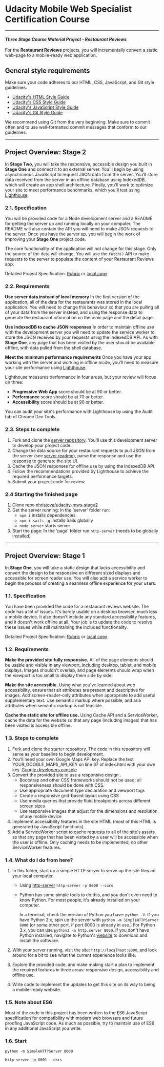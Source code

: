 # Udacity Mobile Web Specialist Certification Course
---
#### _Three Stage Course Material Project - Restaurant Reviews_

For the  **Restaurant Reviews**  projects, you will incrementally convert a static web-page to a mobile-ready web application.

## General style requirements

Make sure your code adheres to our HTML, CSS, JavaScript, and Git style guidelines.

- [Udacity's HTML Style Guide](http://udacity.github.io/frontend-nanodegree-styleguide/index.html)
- [Udacity's CSS Style Guide](http://udacity.github.io/frontend-nanodegree-styleguide/css.html)
- [Udacity's JavaScript Style Guide](http://udacity.github.io/frontend-nanodegree-styleguide/javascript.html)
- [Udacity's Git Style Guide](https://udacity.github.io/git-styleguide/)

We recommend using Git from the very beginning. Make sure to commit often and to use well-formatted commit messages that conform to our guidelines.

---

## Project Overview: Stage 2
In  **Stage Two**, you will take the responsive, accessible design you built in  **Stage One**  and connect it to an external server. You'll begin by using asynchronous JavaScript to request JSON data from the server. You'll store data received from the server in an offline database using IndexedDB, which will create an app shell architecture. Finally, you'll work to optimize your site to meet performance benchmarks, which you'll test using  [Lighthouse](https://developers.google.com/web/tools/lighthouse/).

### 2.1. Specification

You will be provided code for a Node development server and a README for getting the server up and running locally on your computer. The README will also contain the API you will need to make JSON requests to the server. Once you have the server up, you will begin the work of improving your  **Stage One** project code.

The core functionality of the application will not change for this stage. Only the source of the data will change. You will use the  `fetch()`  API to make requests to the server to populate the content of your Restaurant Reviews app.

Detailed Project Specification:
[Rubric](https://review.udacity.com/#!/rubrics/1131/view) or 
[local copy](readme-stage2-rubric.md)

### 2.2. Requirements

**Use server data instead of local memory**  In the first version of the application, all of the data for the restaurants was stored in the local application. You will need to change this behaviour so that you are pulling all of your data from the server instead, and using the response data to generate the restaurant information on the main page and the detail page.

**Use IndexedDB to cache JSON responses**  In order to maintain offline use with the development server you will need to update the service worker to store the JSON received by your requests using the IndexedDB API. As with  **Stage One**, any page that has been visited by the user should be available offline, with data pulled from the shell database.

**Meet the minimum performance requirements**  Once you have your app working with the server and working in offline mode, you'll need to measure your site performance using  [Lighthouse](https://developers.google.com/web/tools/lighthouse/).

Lighthouse measures performance in four areas, but your review will focus on three:

-   **Progressive Web App**  score should be at 90 or better.
-   **Performance**  score should be at 70 or better.
-   **Accessibility**  score should be at 90 or better.

You can audit your site's performance with Lighthouse by using the Audit tab of Chrome Dev Tools.

### 2.3. Steps to complete

1.  Fork and clone the  [server repository](https://github.com/udacity/mws-restaurant-stage-2). You'll use this development server to develop your project code.
2.  Change the data source for your restaurant requests to pull JSON from the server (see [server readme](readme-server.md)), parse the response and use the response to generate the site UI.
3.  Cache the JSON responses for offline use by using the IndexedDB API.
4.  Follow the recommendations provided by Lighthouse to achieve the required performance targets.
5.  Submit your project code for review.

### 2.4 Starting the finished page
1. Clone repo [nhristova/udacity-mws-stage2](https://github.com/nhristova/udacity-mws-stage2.git)
1. Get the server running: In the 'server' folder run:
    - `npm i` installs dependencies
    - `npm i sails -g` installs Sails globally
    - `node server` starts server
1. Start the page: In the 'page' folder run `http-server` (needs to be globally installed)

---

## Project Overview: Stage 1

In **Stage One**, you will take a static design that lacks accessibility and convert the design to be responsive on different sized displays and accessible for screen reader use. You will also add a service worker to begin the process of creating a seamless offline experience for your users.

### 1.1. Specification

You have been provided the code for a restaurant reviews website. The code has a lot of issues. It's barely usable on a desktop browser, much less a mobile device. It also doesn't include any standard accessibility features, and it doesn't work offline at all. Your job is to update the code to resolve these issues while still maintaining the included functionality. 

Detailed Project Specification:
[Rubric](https://review.udacity.com/#!/rubrics/1090/view) or 
[local copy](readme-stage1-rubric.md)

### 1.2. Requirements
**Make the provided site fully responsive.** All of the page elements should be usable and visible in any viewport, including desktop, tablet, and mobile displays. Images shouldn't overlap, and page elements should wrap when the viewport is too small to display them side by side.

**Make the site accessible.** Using what you've learned about web accessibility, ensure that alt attributes are present and descriptive for images. Add screen-reader-only attributes when appropriate to add useful supplementary text. Use semantic markup where possible, and aria attributes when semantic markup is not feasible.

**Cache the static site for offline use.** Using Cache API and a ServiceWorker, cache the data for the website so that any page (including images) that has been visited is accessible offline.

### 1.3. Steps to complete 

1. Fork and clone the starter repository. The code in this repository will serve as your baseline to begin development.
2. You'll need your own Google Maps API key. Replace the text YOUR_GOOGLE_MAPS_API_KEY on line 37 of index.html with your own key.
    [Google developers console](https://console.developers.google.com)
3. Convert the provided site to use a responsive design .
    - Bootstrap and other CSS frameworks should not be used; all responsiveness should be done with CSS.
    - Use appropriate document type declaration and viewport tags
    - Create a responsive grid-based layout using CSS
    - Use media queries that provide fluid breakpoints across different screen sizes
    - Use responsive images that adjust for the dimensions and resolution of any mobile device
4. Implement accessibility features in the site HTML (most of this HTML is generated by JavaScript functions).
5. Add a ServiceWorker script to cache requests to all of the site's assets so that any page that has been visited by a user will be accessible when the user is offline. Only caching needs to be implemented, no other ServiceWorker features.

### 1.4. What do I do from here?

1. In this folder, start up a simple HTTP server to serve up the site files on your local computer. 

    - Using [http-server](https://www.npmjs.com/package/http-server) `http-server -p 8000 --cors`

    - Python has some simple tools to do this, and you don't even need to know Python. For most people, it's already installed on your computer. 

        In a terminal, check the version of Python you have: `python -V`. If you have Python 2.x, spin up the server with `python -m SimpleHTTPServer 8000` (or some other port, if port 8000 is already in use.) For Python 3.x, you can use `python3 -m http.server 8000`. If you don't have Python installed, navigate to Python's [website](https://www.python.org/) to download and install the software.

2. With your server running, visit the site: `http://localhost:8000`, and look around for a bit to see what the current experience looks like.
3. Explore the provided code, and make making start a plan to implement the required features in three areas: responsive design, accessibility and offline use.
4. Write code to implement the updates to get this site on its way to being a mobile-ready website.


### 1.5. Note about ES6

Most of the code in this project has been written to the ES6 JavaScript specification for compatibility with modern web browsers and future proofing JavaScript code. As much as possible, try to maintain use of ES6 in any additional JavaScript you write. 


### 1.6. Start

`python -m SimpleHTTPServer 8000`

`http-server -p 8000 --cors`



